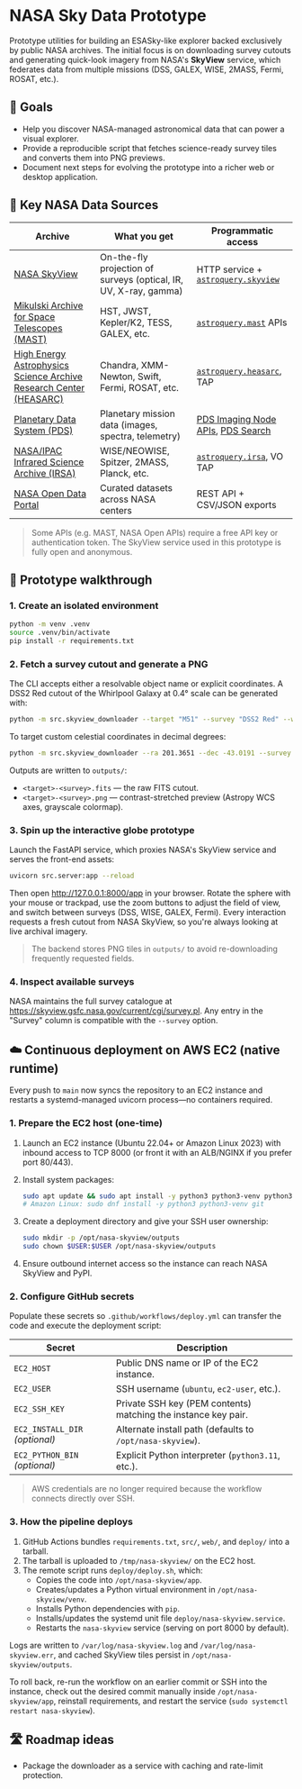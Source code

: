 # NASA Sky Data Prototype

Prototype utilities for building an ESASky-like explorer backed exclusively by public NASA archives. The initial focus is on downloading survey cutouts and generating quick-look imagery from NASA's **SkyView** service, which federates data from multiple missions (DSS, GALEX, WISE, 2MASS, Fermi, ROSAT, etc.).

## 🚀 Goals

- Help you discover NASA-managed astronomical data that can power a visual explorer.
- Provide a reproducible script that fetches science-ready survey tiles and converts them into PNG previews.
- Document next steps for evolving the prototype into a richer web or desktop application.

## 📡 Key NASA Data Sources

| Archive | What you get | Programmatic access |
| --- | --- | --- |
| [NASA SkyView](https://skyview.gsfc.nasa.gov/current/cgi/titlepage.pl) | On-the-fly projection of surveys (optical, IR, UV, X-ray, gamma) | HTTP service + [`astroquery.skyview`](https://astroquery.readthedocs.io/en/latest/skyview/skyview.html) |
| [Mikulski Archive for Space Telescopes (MAST)](https://archive.stsci.edu/) | HST, JWST, Kepler/K2, TESS, GALEX, etc. | [`astroquery.mast`](https://astroquery.readthedocs.io/en/latest/mast/mast.html) APIs |
| [High Energy Astrophysics Science Archive Research Center (HEASARC)](https://heasarc.gsfc.nasa.gov/docs/archive.html) | Chandra, XMM-Newton, Swift, Fermi, ROSAT, etc. | [`astroquery.heasarc`](https://astroquery.readthedocs.io/en/latest/heasarc/heasarc.html), TAP |
| [Planetary Data System (PDS)](https://pds.nasa.gov/) | Planetary mission data (images, spectra, telemetry) | [PDS Imaging Node APIs](https://pds-imaging.jpl.nasa.gov/help/), [PDS Search](https://pds.nasa.gov/services/search/) |
| [NASA/IPAC Infrared Science Archive (IRSA)](https://irsa.ipac.caltech.edu/frontpage/) | WISE/NEOWISE, Spitzer, 2MASS, Planck, etc. | [`astroquery.irsa`](https://astroquery.readthedocs.io/en/latest/irsa/irsa.html), VO TAP |
| [NASA Open Data Portal](https://data.nasa.gov/) | Curated datasets across NASA centers | REST API + CSV/JSON exports |

> Some APIs (e.g. MAST, NASA Open APIs) require a free API key or authentication token. The SkyView service used in this prototype is fully open and anonymous.

## 🧭 Prototype walkthrough

### 1. Create an isolated environment

```bash
python -m venv .venv
source .venv/bin/activate
pip install -r requirements.txt
```

### 2. Fetch a survey cutout and generate a PNG

The CLI accepts either a resolvable object name or explicit coordinates. A DSS2 Red cutout of the Whirlpool Galaxy at 0.4° scale can be generated with:

```bash
python -m src.skyview_downloader --target "M51" --survey "DSS2 Red" --width 0.4 --pixels 800
```

To target custom celestial coordinates in decimal degrees:

```bash
python -m src.skyview_downloader --ra 201.3651 --dec -43.0191 --survey "WISE 3.4" --width 1.0 --pixels 1024
```

Outputs are written to `outputs/`:

- `<target>-<survey>.fits` — the raw FITS cutout.
- `<target>-<survey>.png` — contrast-stretched preview (Astropy WCS axes, grayscale colormap).

### 3. Spin up the interactive globe prototype

Launch the FastAPI service, which proxies NASA's SkyView service and serves the front-end assets:

```bash
uvicorn src.server:app --reload
```

Then open <http://127.0.0.1:8000/app> in your browser. Rotate the sphere with your mouse or trackpad, use the zoom buttons to adjust the field of view, and switch between surveys (DSS, WISE, GALEX, Fermi). Every interaction requests a fresh cutout from NASA SkyView, so you're always looking at live archival imagery.

> The backend stores PNG tiles in `outputs/` to avoid re-downloading frequently requested fields.

### 4. Inspect available surveys

NASA maintains the full survey catalogue at <https://skyview.gsfc.nasa.gov/current/cgi/survey.pl>. Any entry in the "Survey" column is compatible with the `--survey` option.

## ☁️ Continuous deployment on AWS EC2 (native runtime)

Every push to `main` now syncs the repository to an EC2 instance and restarts a systemd-managed uvicorn process—no containers required.

### 1. Prepare the EC2 host (one-time)

1. Launch an EC2 instance (Ubuntu 22.04+ or Amazon Linux 2023) with inbound access to TCP 8000 (or front it with an ALB/NGINX if you prefer port 80/443).
2. Install system packages:

   ```bash
   sudo apt update && sudo apt install -y python3 python3-venv python3-pip git
   # Amazon Linux: sudo dnf install -y python3 python3-venv git
   ```

3. Create a deployment directory and give your SSH user ownership:

   ```bash
   sudo mkdir -p /opt/nasa-skyview/outputs
   sudo chown $USER:$USER /opt/nasa-skyview/outputs
   ```

4. Ensure outbound internet access so the instance can reach NASA SkyView and PyPI.

### 2. Configure GitHub secrets

Populate these secrets so `.github/workflows/deploy.yml` can transfer the code and execute the deployment script:

| Secret | Description |
| --- | --- |
| `EC2_HOST` | Public DNS name or IP of the EC2 instance. |
| `EC2_USER` | SSH username (`ubuntu`, `ec2-user`, etc.). |
| `EC2_SSH_KEY` | Private SSH key (PEM contents) matching the instance key pair. |
| `EC2_INSTALL_DIR` *(optional)* | Alternate install path (defaults to `/opt/nasa-skyview`). |
| `EC2_PYTHON_BIN` *(optional)* | Explicit Python interpreter (`python3.11`, etc.). |

> AWS credentials are no longer required because the workflow connects directly over SSH.

### 3. How the pipeline deploys

1. GitHub Actions bundles `requirements.txt`, `src/`, `web/`, and `deploy/` into a tarball.
2. The tarball is uploaded to `/tmp/nasa-skyview/` on the EC2 host.
3. The remote script runs `deploy/deploy.sh`, which:
   - Copies the code into `/opt/nasa-skyview/app`.
   - Creates/updates a Python virtual environment in `/opt/nasa-skyview/venv`.
   - Installs Python dependencies with `pip`.
   - Installs/updates the systemd unit file `deploy/nasa-skyview.service`.
   - Restarts the `nasa-skyview` service (serving on port 8000 by default).

Logs are written to `/var/log/nasa-skyview.log` and `/var/log/nasa-skyview.err`, and cached SkyView tiles persist in `/opt/nasa-skyview/outputs`.

To roll back, re-run the workflow on an earlier commit or SSH into the instance, check out the desired commit manually inside `/opt/nasa-skyview/app`, reinstall requirements, and restart the service (`sudo systemctl restart nasa-skyview`).

## 🛣️ Roadmap ideas

- Package the downloader as a service with caching and rate-limit protection.
